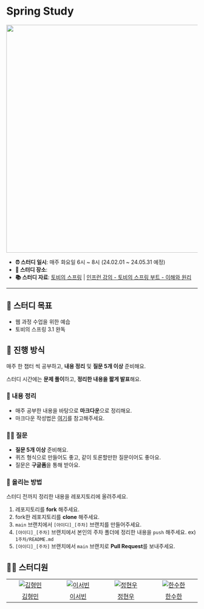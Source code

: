 # Spring Study

<img src="https://github.com/SSAFY-11th-SEOUL16/spring-study/assets/70849467/72fbfe34-6477-4442-a95f-54c23645f891" width="600">

- **⏰ 스터디 일시**: 매주 화요일 6시 ~ 8시 (24.02.01 ~ 24.05.31 예정)
- **🏫 스터디 장소**:
- **📚 스터디 자료**: [토비의 스프링](https://product.kyobobook.co.kr/detail/S000000935360) | [인프런 강의 - 토비의 스프링 부트 - 이해와 원리](https://www.inflearn.com/course/%ED%86%A0%EB%B9%84-%EC%8A%A4%ED%94%84%EB%A7%81%EB%B6%80%ED%8A%B8-%EC%9D%B4%ED%95%B4%EC%99%80%EC%9B%90%EB%A6%AC)

---

## 🎯 스터디 목표

- 웹 과정 수업을 위한 예습
- 토비의 스프링 3.1 완독

## 🚀 진행 방식

매주 한 챕터 씩 공부하고, **내용 정리** 및 **질문 5개 이상** 준비해요.

스터디 시간에는 **문제 풀이**하고, **정리한 내용을 짧게 발표**해요.

### 📝 내용 정리

- 매주 공부한 내용을 바탕으로 **마크다운**으로 정리해요.
- 마크다운 작성법은 [여기](https://gist.github.com/ihoneymon/652be052a0727ad59601)를 참고해주세요.

### 🙋‍♂️ 질문

- **질문 5개 이상** 준비해요.
- 퀴즈 형식으로 만들어도 좋고, 같이 토론할만한 질문이어도 좋아요.
- 질문은 **구글폼**을 통해 받아요.

### 📌 올리는 방법

스터디 전까지 정리한 내용을 레포지토리에 올려주세요.

1. 레포지토리를 **fork** 해주세요.
2. fork한 레포지토리를 **clone** 해주세요.
3. `main` 브랜치에서 `[아이디]_[주차]` 브랜치를 만들어주세요.
4. `[아이디]_[주차]` 브랜치에서 본인의 주차 폴더에 정리한 내용을 `push` 해주세요. ex) `1주차/README.md`
5. `[아이디]_[주차]` 브랜치에서 `main` 브랜치로 **Pull Request**를 보내주세요.

## 🏃‍♂️ 스터디원

<table>
  <tr>
    <td align="center" width="150px">
      <a href="https://github.com/fkgnssla" target="_blank">
        <img src="https://avatars.githubusercontent.com/u/92067099?v=4" alt="김형민" />
      </a>
    </td>
    <td align="center" width="150px">
      <a href="https://github.com/leeseobin00" target="_blank">
        <img src="https://avatars.githubusercontent.com/u/70849467?v=4" alt="이서빈" />
      </a>
    </td>
    <td align="center" width="150px">
      <a href="https://github.com/cookingTorch" target="_blank">
        <img src="https://avatars.githubusercontent.com/u/129820807?v=4" alt="정현우" />
      </a>
    </td>
    <td align="center" width="150px">
      <a href="https://github.com/sem1308" target="_blank">
        <img src="https://avatars.githubusercontent.com/u/43841214?v=4" alt="한수한" />
      </a>
    </td>
  </tr>
  <tr>
   <td align="center">
      <a href="https://github.com/fkgnssla" target="_blank">
        김형민
      </a>
    </td>
     <td align="center">
      <a href="https://github.com/leeseobin00" target="_blank">
        이서빈
      </a>
    </td>
     <td align="center">
      <a href="https://github.com/cookingTorch" target="_blank">
        정현우
      </a>
    </td>
     <td align="center">
      <a href="https://github.com/sem1308" target="_blank">
        한수한
      </a>
    </td>
  </tr>
<table>
